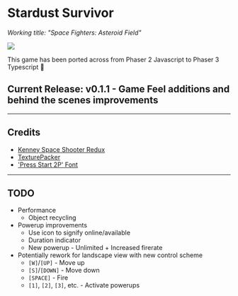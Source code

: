 # Stardust Survivor
_Working title: "Space Fighters: Asteroid Field"_

![](./assets/img/gameJoltThumbnail.png)

This game has been ported across from Phaser 2 Javascript to Phaser 3 Typescript :tada:

## Current Release: v0.1.1 - Game Feel additions and behind the scenes improvements

---

## Credits
- [Kenney Space Shooter Redux](https://kenney.nl/assets/space-shooter-reduxe)
- [TexturePacker](https://www.codeandweb.com/texturepacker)
- ['Press Start 2P' Font](https://fonts.google.com/specimen/Press+Start+2P)

---

## TODO
- Performance
    - Object recycling
- Powerup improvements
    - Use icon to signify online/available
    - Duration indicator
    - New powerup - Unlimited + Increased firerate
- Potentially rework for landscape view with new control scheme
    - `[W]`/`[UP]` - Move up
    - `[S]`/`[DOWN]` - Move down
    - `[SPACE]` - Fire
    - `[1]`, `[2]`, `[3]`, etc. - Activate powerups
